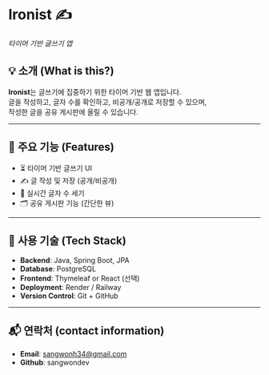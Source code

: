 # Ironist ✍️  
*타이머 기반 글쓰기 앱*

## 💡 소개 (What is this?)

**Ironist**는 글쓰기에 집중하기 위한 타이머 기반 웹 앱입니다.  
글을 작성하고, 글자 수를 확인하고, 비공개/공개로 저장할 수 있으며,  
작성한 글을 공유 게시판에 올릴 수 있습니다.

---

## 🚀 주요 기능 (Features)

- ⏳ 타이머 기반 글쓰기 UI
- ✍️ 글 작성 및 저장 (공개/비공개)
- 🔢 실시간 글자 수 세기
- 🗂 공유 게시판 기능 (간단한 뷰)

---

## 🧰 사용 기술 (Tech Stack)

- **Backend**: Java, Spring Boot, JPA
- **Database**: PostgreSQL
- **Frontend**: Thymeleaf or React (선택)
- **Deployment**: Render / Railway  
- **Version Control**: Git + GitHub

---

## 📬 연락처 (contact information)

- **Email**: sangwonh34@gmail.com
- **Github**: sangwondev
